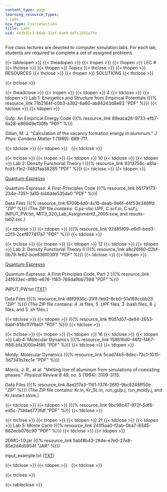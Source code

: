 ```yaml
---
content_type: page
learning_resource_types:
- Labs
ocw_type: CourseSection
title: Labs
uid: 4e3b32c3-b8ab-32af-dae9-bdfc1301e7fe
---
```


Five class lectures are devoted to computer simulation labs. For each lab, students are required to complete a set of assigned problems.

{{< tableopen >}}
{{< theadopen >}}
{{< tropen >}}
{{< thopen >}}
LEC #
{{< thclose >}}
{{< thopen >}}
Topics
{{< thclose >}}
{{< thopen >}}
RESOURCES
{{< thclose >}}
{{< thopen >}}
SOLUTIONS
{{< thclose >}}

{{< trclose >}}

{{< theadclose >}}
{{< tropen >}}
{{< tdopen >}}
4
{{< tdclose >}}
{{< tdopen >}}
Lab 1: Energetics and Structure from Empirical Potentials ({{% resource_link 71b2164f-c0b3-a382-6a60-ab84243d8e83 "PDF" %}})
{{< tdclose >}}
{{< tdopen >}}


Gulp: An Empirical Energy Code ({{% resource_link 89eaca28-9733-efb7-6a28-e86949e130fb "PDF" %}})

Gillan, M. J. "Calculation of the vacancy formation energy in aluminum." _J Phys: Condens Matter_ 1 (1989): 689-711.


{{< tdclose >}}
{{< tdopen >}}
 
{{< tdclose >}}

{{< trclose >}}
{{< tropen >}}
{{< tdopen >}}
10
{{< tdclose >}}
{{< tdopen >}}
Lab 2: Density Functional Theory I ({{% resource_link 9313756c-a81a-fcd3-f1e2-7482faa38285 "PDF" %}})
{{< tdclose >}}
{{< tdopen >}}


[Quantum-Espresso](http://www.quantum-espresso.org/)

Quantum-Espresso: A First-Principles Code ({{% resource_link b5179173-234e-7351-3a10-bd4dde535da0 "PDF" %}})

Data Files ({{% resource_link 6709b4d0-4c15-deab-9e6f-44f53e346ffd "ZIP" %}}) (The ZIP file contains: C.pz-vbc.UPF, C.scf.in, C.scf.j, INPUT\_PW.txt, MIT3\_320\_Lab\_Assignment2\_2005.sxw, and results-lab2.sxc.)


{{< tdclose >}}
{{< tdopen >}}
({{% resource_link 92d85f09-e6d1-bed3-c2f3-2cef877417a7 "PDF" %}})
{{< tdclose >}}

{{< trclose >}}
{{< tropen >}}
{{< tdopen >}}
12
{{< tdclose >}}
{{< tdopen >}}
Lab 3: Density Functional Theory II ({{% resource_link a8c26f60-02bf-0b79-fe62-bce836f0301f "PDF" %}})
{{< tdclose >}}
{{< tdopen >}}


[Quantum-Espresso](http://www.quantum-espresso.org/)

Quantum-Espresso: A First Principles Code, Part 2 ({{% resource_link 24f633ec-df80-e676-1183-769da9bb7388 "PDF" %}})

INPUT\_PW.txt ([TXT](/courses/materials-science-and-engineering/3-320-atomistic-computer-modeling-of-materials-sma-5107-spring-2005/labs/INPUT_PW.txt))

Data Files ({{% resource_link d8f0936c-291f-feb2-8cb0-51a169ccbb23 "ZIP" %}}) (The ZIP file contains: 4 .in files, 5 .UPF files, 3 .bash files, 8 .j files, and 5 .sh files.)


{{< tdclose >}}
{{< tdopen >}}
({{% resource_link ff051d07-de84-2653-6abf-918c1f7f9a01 "PDF" %}})
{{< tdclose >}}

{{< trclose >}}
{{< tropen >}}
{{< tdopen >}}
16
{{< tdclose >}}
{{< tdopen >}}
Lab 4: Molecular Dynamics ({{% resource_link 159816d0-46f2-f467-ff88-bfa3000e4f85 "PDF" %}})
{{< tdclose >}}
{{< tdopen >}}


Moldy: Molecular Dynamics ({{% resource_link 5cad74b5-8dec-73c1-1015-3d7341b2ec1e "PDF" %}})

Morris, J. R., et al. "Melting line of aluminum from simulations of coexisting phases." _Physical Review B_ 49, no. 5 (1994): 3109-3115.

Data Files ({{% resource_link 8ae217a3-1161-f376-26f0-9bc8248ff50e "ZIP" %}}) (The ZIP file contains: Kr.in, Kr\_SL.in, run\_gulp.j, run\_moldy.j, and Kr.restart.store.)


{{< tdclose >}}
{{< tdopen >}}
({{% resource_link 9bc98c47-972f-5df6-ed5c-71ddad773fdf "PDF" %}})
{{< tdclose >}}

{{< trclose >}}
{{< tropen >}}
{{< tdopen >}}
21
{{< tdclose >}}
{{< tdopen >}}
Lab 5: Monte Carlo ({{% resource_link 241f5aa0-f2ab-0ba7-8345-862ecb076c90 "PDF" %}})
{{< tdclose >}}
{{< tdopen >}}


2DMC-1.0.jar ({{% resource_link 5abf8b43-284e-e7e0-27e8-85e2d4d5954f "JAR" %}})

input\_example.txt ([TXT](/courses/materials-science-and-engineering/3-320-atomistic-computer-modeling-of-materials-sma-5107-spring-2005/labs/input_example.txt))


{{< tdclose >}}
{{< tdopen >}}
 
{{< tdclose >}}

{{< trclose >}}

{{< tableclose >}}